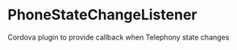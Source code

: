 PhoneStateChangeListener
========================

Cordova plugin to provide callback when Telephony state changes